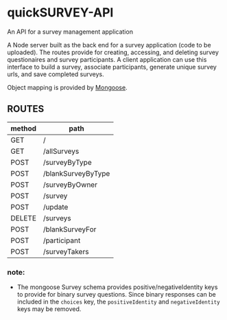 # quickSURVEY-API
An API for a survey management application

A Node server built as the back end for a survey application (code to be uploaded). 
The routes provide for creating, accessing, and deleting survey questionaires and survey participants.
A client application can use this interface to build a survey, associate participants, 
generate unique survey urls, and save completed surveys. 


Object mapping is provided by [Mongoose](https://mongoosejs.com/).


## ROUTES

method | path
----------|---------
GET | /
GET | /allSurveys
POST | /surveyByType
POST | /blankSurveyByType
POST | /surveyByOwner
POST | /survey
POST | /update
DELETE | /surveys
POST | /blankSurveyFor
POST | /participant
POST | /surveyTakers

### note:
* The mongoose Survey schema provides positive/negativeIdentity keys to provide for binary survey questions.  Since binary responses
can be included in the `choices` key, the `positiveIdentity` and `negativeIdentity` keys may be removed. 
